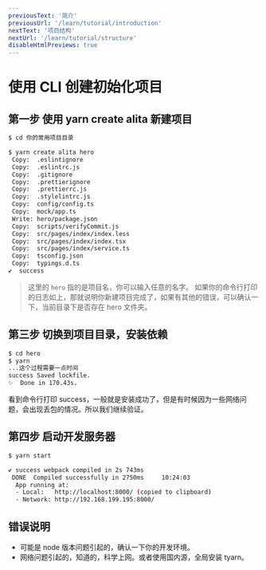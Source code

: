 ```yaml
---
previousText: '简介'
previousUrl: '/learn/tutorial/introduction'
nextText: '项目结构'
nextUrl: '/learn/tutorial/structure'
disableHtmlPreviews: true
---
```


# 使用 CLI 创建初始化项目

## 第一步 使用 yarn create alita 新建项目

```bash
$ cd 你的常用项目目录

$ yarn create alita hero
 Copy:  .eslintignore
 Copy:  .eslintrc.js
 Copy:  .gitignore
 Copy:  .prettierignore
 Copy:  .prettierrc.js
 Copy:  .stylelintrc.js
 Copy:  config/config.ts
 Copy:  mock/app.ts
 Write: hero/package.json
 Copy:  scripts/verifyCommit.js
 Copy:  src/pages/index/index.less
 Copy:  src/pages/index/index.tsx
 Copy:  src/pages/index/service.ts
 Copy:  tsconfig.json
 Copy:  typings.d.ts
✔  success
```

> 这里的 `hero` 指的是项目名，你可以输入任意的名字。
> 如果你的命令行打印的日志如上，那就说明你新建项目完成了，如果有其他的错误，可以确认一下，当前目录下是否存在 hero 文件夹。

## 第三步 切换到项目目录，安装依赖

```bash
$ cd hero
$ yarn
...这个过程需要一点时间
success Saved lockfile.
✨  Done in 170.43s.

```

看到命令行打印 success，一般就是安装成功了，但是有时候因为一些网络问题，会出现丢包的情况。所以我们继续验证。

## 第四步 启动开发服务器

```bash
$ yarn start

✔ success webpack compiled in 2s 743ms
 DONE  Compiled successfully in 2750ms     10:24:03
  App running at:
  - Local:   http://localhost:8000/ (copied to clipboard)
  - Network: http://192.168.199.195:8000/
```

## 错误说明

- 可能是 node 版本问题引起的，确认一下你的开发环境。
- 网络问题引起的，知道的，科学上网。或者使用国内源，全局安装 tyarn。
